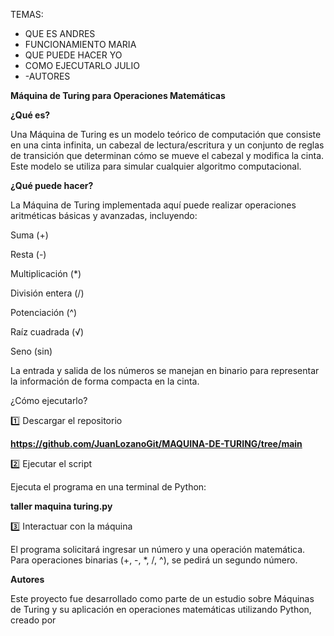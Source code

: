 TEMAS:
- QUE ES  ANDRES
- FUNCIONAMIENTO   MARIA
- QUE PUEDE HACER  YO
- COMO EJECUTARLO  JULIO
- -AUTORES

**Máquina de Turing para Operaciones Matemáticas**

**¿Qué es?**

Una Máquina de Turing es un modelo teórico de computación que consiste en una cinta infinita, un cabezal de lectura/escritura y un conjunto de reglas de transición que determinan cómo se mueve el cabezal y modifica la cinta. Este modelo se utiliza para simular cualquier algoritmo computacional.


**¿Qué puede hacer?**

La Máquina de Turing implementada aquí puede realizar operaciones aritméticas básicas y avanzadas, incluyendo:

Suma (+)

Resta (-)

Multiplicación (*)

División entera (/)

Potenciación (^)

Raíz cuadrada (√)

Seno (sin)

La entrada y salida de los números se manejan en binario para representar la información de forma compacta en la cinta.


¿Cómo ejecutarlo?

1️⃣ Descargar el repositorio

**https://github.com/JuanLozanoGit/MAQUINA-DE-TURING/tree/main**

2️⃣ Ejecutar el script

Ejecuta el programa en una terminal de Python:

**taller maquina turing.py**

3️⃣ Interactuar con la máquina

El programa solicitará ingresar un número y una operación matemática. Para operaciones binarias (+, -, *, /, ^), se pedirá un segundo número.


**Autores**

Este proyecto fue desarrollado como parte de un estudio sobre Máquinas de Turing y su aplicación en operaciones matemáticas utilizando Python, creado por 

